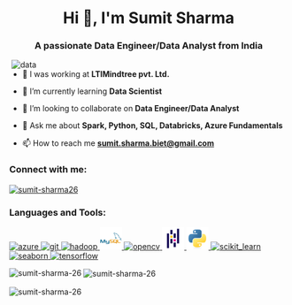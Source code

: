 <h1 align="center">Hi 👋, I'm Sumit Sharma</h1>
<h3 align="center">A passionate Data Engineer/Data Analyst from India</h3>

<img align="right" alt="data" width="500" src="https://www.cloudyml.com/wp-content/uploads/2022/06/1ca74946ed770bb635e4de4711bd861f.gif">

- 🔭 I was working at **LTIMindtree pvt. Ltd.**

- 🌱 I’m currently learning **Data Scientist**

- 👯 I’m looking to collaborate on **Data Engineer/Data Analyst**

- 💬 Ask me about **Spark, Python, SQL, Databricks, Azure Fundamentals**

- 📫 How to reach me **sumit.sharma.biet@gmail.com**


<h3 align="left">Connect with me:</h3>
<p align="left">
<a href="https://linkedin.com/in/sumit-sharma26" target="blank"><img align="center" src="https://raw.githubusercontent.com/rahuldkjain/github-profile-readme-generator/master/src/images/icons/Social/linked-in-alt.svg" alt="sumit-sharma26" height="30" width="40" /></a>
</p>

<h3 align="left">Languages and Tools:</h3>
<p align="left"> <a href="https://azure.microsoft.com/en-in/" target="_blank" rel="noreferrer"> <img src="https://www.vectorlogo.zone/logos/microsoft_azure/microsoft_azure-icon.svg" alt="azure" width="40" height="40"/> </a> <a href="https://git-scm.com/" target="_blank" rel="noreferrer"> <img src="https://www.vectorlogo.zone/logos/git-scm/git-scm-icon.svg" alt="git" width="40" height="40"/> </a> <a href="https://hadoop.apache.org/" target="_blank" rel="noreferrer"> <img src="https://www.vectorlogo.zone/logos/apache_hadoop/apache_hadoop-icon.svg" alt="hadoop" width="40" height="40"/> </a> <a href="https://www.mysql.com/" target="_blank" rel="noreferrer"> <img src="https://raw.githubusercontent.com/devicons/devicon/master/icons/mysql/mysql-original-wordmark.svg" alt="mysql" width="40" height="40"/> </a> <a href="https://opencv.org/" target="_blank" rel="noreferrer"> <img src="https://www.vectorlogo.zone/logos/opencv/opencv-icon.svg" alt="opencv" width="40" height="40"/> </a> <a href="https://pandas.pydata.org/" target="_blank" rel="noreferrer"> <img src="https://raw.githubusercontent.com/devicons/devicon/2ae2a900d2f041da66e950e4d48052658d850630/icons/pandas/pandas-original.svg" alt="pandas" width="40" height="40"/> </a> <a href="https://www.python.org" target="_blank" rel="noreferrer"> <img src="https://raw.githubusercontent.com/devicons/devicon/master/icons/python/python-original.svg" alt="python" width="40" height="40"/> </a> <a href="https://scikit-learn.org/" target="_blank" rel="noreferrer"> <img src="https://upload.wikimedia.org/wikipedia/commons/0/05/Scikit_learn_logo_small.svg" alt="scikit_learn" width="40" height="40"/> </a> <a href="https://seaborn.pydata.org/" target="_blank" rel="noreferrer"> <img src="https://seaborn.pydata.org/_images/logo-mark-lightbg.svg" alt="seaborn" width="40" height="40"/> </a> <a href="https://www.tensorflow.org" target="_blank" rel="noreferrer"> <img src="https://www.vectorlogo.zone/logos/tensorflow/tensorflow-icon.svg" alt="tensorflow" width="40" height="40"/> </a> </p>

<p><img align="left" src="https://github-readme-stats.vercel.app/api/top-langs?username=sumit-sharma-26&show_icons=true&locale=en&layout=compact" alt="sumit-sharma-26" /></p>

<p>&nbsp;<img align="center" src="https://github-readme-stats.vercel.app/api?username=sumit-sharma-26&show_icons=true&locale=en" alt="sumit-sharma-26" /></p>

<p><img align="center" src="https://github-readme-streak-stats.herokuapp.com/?user=sumit-sharma-26&" alt="sumit-sharma-26" /></p>
